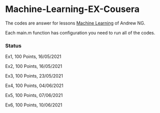 # Machine-Learning-EX-Cousera

The codes are answer for lessons [Machine Learning](https://www.coursera.org/learn/machine-learning/) of Andrew NG.

Each main.m function has configuration you need to run all of the codes.

### Status

Ex1, 100 Points, 16/05/2021


Ex2, 100 Points, 16/05/2021


Ex3, 100 Points, 23/05/2021


Ex4, 100 Points, 04/06/2021


Ex5, 100 Points, 07/06/2021


Ex6, 100 Points, 10/06/2021